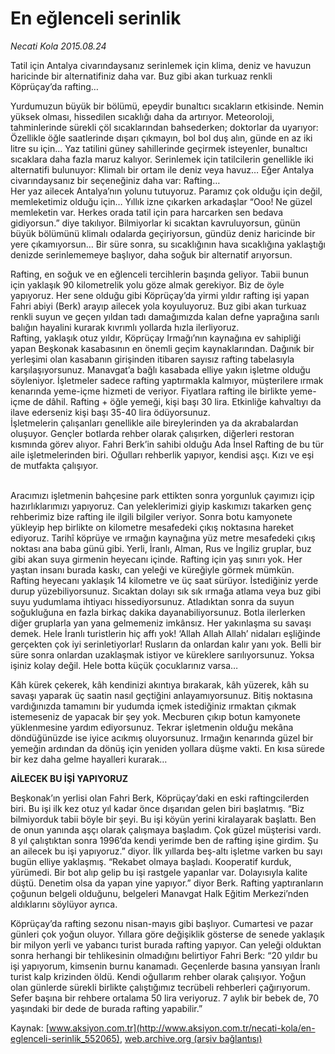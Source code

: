 # En eğlenceli serinlik

*Necati Kola 2015.08.24*

<div class="pNewsDetailMainContent ctx_content" itemprop="articleBody">
 <p>
  Tatil için Antalya civarındaysanız serinlemek için klima, deniz ve havuzun haricinde bir alternatifiniz daha var. Buz gibi akan turkuaz renkli Köprüçay’da rafting…
 </p>
 <p>
  Yurdumuzun büyük bir bölümü, epeydir bunaltıcı sıcakların etkisinde. Nemin yüksek olması, hissedilen sıcaklığı daha da artırıyor. Meteoroloji, tahminlerinde sürekli çöl sıcaklarından bahsederken; doktorlar da uyarıyor: Özellikle öğle saatlerinde dışarı çıkmayın, bol bol duş alın, günde en az iki litre su için... Yaz tatilini güney sahillerinde geçirmek isteyenler, bunaltıcı sıcaklara daha fazla maruz kalıyor. Serinlemek için tatilcilerin genellikle iki alternatifi bulunuyor: Klimalı bir ortam ile deniz veya havuz… Eğer Antalya civarındaysanız bir seçeneğiniz daha var: Rafting…
  <br>
   Her yaz ailecek Antalya’nın yolunu tutuyoruz. Paramız çok olduğu için değil, memleketimiz olduğu için… Yıllık izne çıkarken arkadaşlar “Ooo! Ne güzel memleketin var. Herkes orada tatil için para harcarken sen bedava gidiyorsun.” diye takılıyor. Bilmiyorlar ki sıcaktan kavruluyorsun, günün büyük bölümünü klimalı odalarda geçiriyorsun, gündüz deniz haricinde bir yere çıkamıyorsun… Bir süre sonra, su sıcaklığının hava sıcaklığına yaklaştığı denizde serinlememeye başlıyor, daha soğuk bir alternatif arıyorsun.
  </br>
 </p>
 <p>
  Rafting, en soğuk ve en eğlenceli tercihlerin başında geliyor. Tabii bunun için yaklaşık 90 kilometrelik yolu göze almak gerekiyor. Biz de öyle yapıyoruz. Her sene olduğu gibi Köprüçay’da yirmi yıldır rafting işi yapan Fahri abiyi (Berk) arayıp ailecek yola koyuluyoruz. Buz gibi akan turkuaz renkli suyun ve geçen yıldan tadı damağımızda kalan defne yaprağına sarılı balığın hayalini kurarak kıvrımlı yollarda hızla ilerliyoruz.
  <br>
   Rafting, yaklaşık otuz yıldır, Köprüçay Irmağı’nın kaynağına ev sahipliği yapan Beşkonak kasabasının en önemli geçim kaynaklarından. Dağınık bir yerleşimi olan kasabanın girişinden itibaren sayısız rafting tabelasıyla karşılaşıyorsunuz. Manavgat’a bağlı kasabada elliye yakın işletme olduğu söyleniyor. İşletmeler sadece rafting yaptırmakla kalmıyor, müşterilere ırmak kenarında yeme-içme hizmeti de veriyor. Fiyatlara rafting ile birlikte yeme-içme de dâhil. Rafting + öğle yemeği, kişi başı 30 lira. Etkinliğe kahvaltıyı da ilave ederseniz kişi başı 35-40 lira ödüyorsunuz.
   <br>
    İşletmelerin çalışanları genellikle aile bireylerinden ya da akrabalardan oluşuyor. Gençler botlarda rehber olarak çalışırken, diğerleri restoran kısmında görev alıyor. Fahri Berk’in sahibi olduğu Ada İnsel Rafting de bu tür aile işletmelerinden biri. Oğulları rehberlik yapıyor, kendisi aşçı. Kızı ve eşi de mutfakta çalışıyor.
   </br>
  </br>
 </p>
 <p>
  Aracımızı işletmenin bahçesine park ettikten sonra yorgunluk çayımızı içip hazırlıklarımızı yapıyoruz. Can yeleklerimizi giyip kaskımızı takarken genç rehberimiz bize rafting ile ilgili bilgiler veriyor. Sonra botu kamyonete yükleyip hep birlikte on kilometre mesafedeki çıkış noktasına hareket ediyoruz. Tarihî köprüye ve ırmağın kaynağına yüz metre mesafedeki çıkış noktası ana baba günü gibi. Yerli, İranlı, Alman, Rus ve İngiliz gruplar, buz gibi akan suya girmenin heyecanı içinde. Rafting için yaş sınırı yok. Her yaştan insanı burada kaskı, can yeleği ve küreğiyle görmek mümkün.
  <br>
   Rafting heyecanı yaklaşık 14 kilometre ve üç saat sürüyor. İstediğiniz yerde durup yüzebiliyorsunuz. Sıcaktan dolayı sık sık ırmağa atlama veya buz gibi suyu yudumlama ihtiyacı hissediyorsunuz. Atladıktan sonra da suyun soğukluğuna en fazla birkaç dakika dayanabiliyorsunuz. Botla ilerlerken diğer gruplarla yan yana gelmemeniz imkânsız. Her yakınlaşma su savaşı demek. Hele İranlı turistlerin hiç affı yok! ‘Allah Allah Allah’ nidaları eşliğinde gerçekten çok iyi serinletiyorlar! Rusların da onlardan kalır yanı yok. Belli bir süre sonra onlardan uzaklaşmak istiyor ve küreklere sarılıyorsunuz. Yoksa işiniz kolay değil. Hele botta küçük çocuklarınız varsa…
  </br>
 </p>
 <p>
  Kâh kürek çekerek, kâh kendinizi akıntıya bırakarak, kâh yüzerek, kâh su savaşı yaparak üç saatin nasıl geçtiğini anlayamıyorsunuz. Bitiş noktasına vardığınızda tamamını bir yudumda içmek istediğiniz ırmaktan çıkmak istemeseniz de yapacak bir şey yok. Mecburen çıkıp botun kamyonete yüklenmesine yardım ediyorsunuz. Tekrar işletmenin olduğu mekâna döndüğünüzde ise iyice acıkmış oluyorsunuz. Irmağın kenarında güzel bir yemeğin ardından da dönüş için yeniden yollara düşme vakti. En kısa sürede bir kez daha gelme hayalleri kurarak…
 </p>
 <p>
  <strong>
   AİLECEK BU İŞİ YAPIYORUZ
  </strong>
 </p>
 <p>
  Beşkonak’ın yerlisi olan Fahri Berk, Köprüçay’daki en eski raftingcilerden biri. Bu işi ilk kez otuz yıl kadar önce dışarıdan gelen biri başlatmış. “Biz bilmiyorduk tabii böyle bir şeyi. Bu işi köyün yerini kiralayarak başlattı. Ben de onun yanında aşçı olarak çalışmaya başladım. Çok güzel müşterisi vardı. 8 yıl çalıştıktan sonra 1996’da kendi yerimde ben de rafting işine girdim. Şu an ailecek bu işi yapıyoruz.” diyor. İlk yıllarda beş-altı işletme varken bu sayı bugün elliye yaklaşmış. “Rekabet olmaya başladı. Kooperatif kurduk, yürümedi. Bir bot alıp gelip bu işi rastgele yapanlar var. Dolayısıyla kalite düştü. Denetim olsa da yapan yine yapıyor.” diyor Berk. Rafting yaptıranların çoğunun belgeli olduğunu, belgeleri Manavgat Halk Eğitim Merkezi’nden aldıklarını söylüyor ayrıca.
 </p>
 <p>
  Köprüçay’da rafting sezonu nisan-mayıs gibi başlıyor. Cumartesi ve pazar günleri çok yoğun oluyor. Yıllara göre değişiklik gösterse de senede yaklaşık bir milyon yerli ve yabancı turist burada rafting yapıyor. Can yeleği olduktan sonra herhangi bir tehlikesinin olmadığını belirtiyor Fahri Berk: “20 yıldır bu işi yapıyorum, kimsenin burnu kanamadı. Geçenlerde basına yansıyan İranlı turist kalp krizinden öldü. Kendi oğullarım rehber olarak çalışıyor. Yoğun olan günlerde sürekli birlikte çalıştığımız tecrübeli rehberleri çağırıyorum. Sefer başına bir rehbere ortalama 50 lira veriyoruz. 7 aylık bir bebek de, 70 yaşındaki bir dede de burada rafting yapabilir.”
 </p>
</div>


Kaynak: [www.aksiyon.com.tr](http://www.aksiyon.com.tr/necati-kola/en-eglenceli-serinlik_552065), [web.archive.org (arşiv bağlantısı)](http://web.archive.org/web/20151225145702/http://www.aksiyon.com.tr/necati-kola/en-eglenceli-serinlik_552065)
